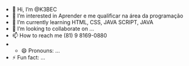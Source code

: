 - 👋 Hi, I’m @K3BEC
- 👀 I’m interested in Aprender e me qualificar na área da programação
- 🌱 I’m currently learning HTML, CSS, JAVA SCRIPT, JAVA
- 💞️ I’m looking to collaborate on ...
- 📫 How to reach me (81) 9 8169-0880
- - 😄 Pronouns: ...
- ⚡ Fun fact: ...

<!---
K3BEC/K3BEC is a ✨ special ✨ repository because its `README.md` (this file) appears on your GitHub profile.
You can click the Preview link to take a look at your changes.
--->

